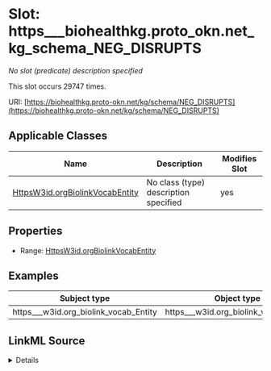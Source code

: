 

# Slot: https___biohealthkg.proto_okn.net_kg_schema_NEG_DISRUPTS


_No slot (predicate) description specified_






This slot occurs 29747 times.


URI: [https://biohealthkg.proto-okn.net/kg/schema/NEG_DISRUPTS](https://biohealthkg.proto-okn.net/kg/schema/NEG_DISRUPTS)



<!-- no inheritance hierarchy -->





## Applicable Classes

| Name | Description | Modifies Slot |
| --- | --- | --- |
| [HttpsW3id.orgBiolinkVocabEntity](../classes/HttpsW3id.orgBiolinkVocabEntity.md) | No class (type) description specified |  yes  |







## Properties

* Range: [HttpsW3id.orgBiolinkVocabEntity](../classes/HttpsW3id.orgBiolinkVocabEntity.md)






## Examples

| Subject type | Object type | Example subject | Example object | Occurrences |
| --- | --- | --- | --- | --- |
| https___w3id.org_biolink_vocab_Entity | https___w3id.org_biolink_vocab_Entity | http://linkedlifedata.com/resource/umls/id/C0000039 | http://linkedlifedata.com/resource/umls/id/C0024348 | 29747 |




## LinkML Source

<details>

```yaml
name: https___biohealthkg.proto-okn.net_kg_schema_NEG_DISRUPTS
annotations:
  count:
    tag: count
    value: 29747
description: No slot (predicate) description specified
examples:
- object:
    example_object: http://linkedlifedata.com/resource/umls/id/C0024348
    example_object_type: https___w3id.org_biolink_vocab_Entity
    example_predicate: https://biohealthkg.proto-okn.net/kg/schema/NEG_DISRUPTS
    example_subject: http://linkedlifedata.com/resource/umls/id/C0000039
    example_subject_type: https___w3id.org_biolink_vocab_Entity
from_schema: biohealth
rank: 1000
slot_uri: https://biohealthkg.proto-okn.net/kg/schema/NEG_DISRUPTS
alias: https___biohealthkg.proto_okn.net_kg_schema_NEG_DISRUPTS
domain_of:
- https___w3id.org_biolink_vocab_Entity
range: https___w3id.org_biolink_vocab_Entity

```
</details>
